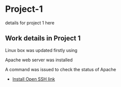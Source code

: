 # Project-1
details for project 1 here

## Work details in Project 1

Linux box was updated firstly using

Apache web server was installed

A command was issued to check the status of Apache

- [Install Open SSH link](https://learn.microsoft.com/en-us/windows-server/administration/openssh/openssh_install_firstuse?tabs=powershell)
